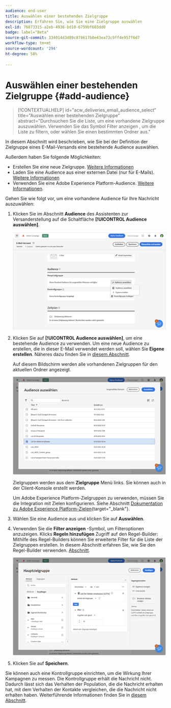```yaml
---
audience: end-user
title: Auswählen einer bestehenden Zielgruppe
description: Erfahren Sie, wie Sie eine Zielgruppe auswählen
exl-id: 76873315-a2eb-4936-bd10-6759bf603dd0
badge: label="Beta"
source-git-commit: 334014d3d89c878617b8e43ea73c9ff4e957f6d7
workflow-type: tm+mt
source-wordcount: '294'
ht-degree: 58%

---
```



# Auswählen einer bestehenden Zielgruppe {#add-audience}

>[!CONTEXTUALHELP]
>id="acw_deliveries_email_audience_select"
>title="Auswählen einer bestehenden Zielgruppe"
>abstract="Durchsuchen Sie die Liste, um eine vorhandene Zielgruppe auszuwählen. Verwenden Sie das Symbol Filter anzeigen , um die Liste zu filtern, oder wählen Sie einen bestimmten Ordner aus."

In diesem Abschnitt wird beschrieben, wie Sie bei der Definition der Zielgruppe eines E-Mail-Versands eine bestehende Audience auswählen.

Außerdem haben Sie folgende Möglichkeiten:

* Erstellen Sie eine neue Zielgruppe. [Weitere Informationen](segment-builder.md)
* Laden Sie eine Audience aus einer externen Datei (nur für E-Mails). [Weitere Informationen](file-audience.md)
* Verwenden Sie eine Adobe Experience Platform-Audience. [Weitere Informationen](aep-audience.md).


Gehen Sie wie folgt vor, um eine vorhandene Audience für Ihre Nachricht auszuwählen:

1. Klicken Sie im Abschnitt **Audience** des Assistenten zur Versanderstellung auf die Schaltfläche **[!UICONTROL Audience auswählen]**.

   ![](assets/create-audience.png)

1. Klicken Sie auf **[!UICONTROL Audience auswählen]**, um eine bestehende Audience zu verwenden. Um eine neue Audience zu erstellen, die in dieser E-Mail verwendet werden soll, wählen Sie **Eigene erstellen**. Näheres dazu finden Sie in [diesem Abschnitt](segment-builder.md).

   Auf diesem Bildschirm werden alle vorhandenen Zielgruppen für den aktuellen Ordner angezeigt.

   ![](assets/create-audience2.png)

   Zielgruppen werden aus dem **Zielgruppe** Menü links. Sie können auch in der Client-Konsole erstellt werden.

   Um Adobe Experience Platform-Zielgruppen zu verwenden, müssen Sie die Integration mit Zielen konfigurieren. Siehe Abschnitt [Dokumentation zu Adobe Experience Platform-Zielen](https://experienceleague.adobe.com/docs/experience-platform/destinations/home.html?lang=de){target="_blank"}.

1. Wählen Sie eine Audience aus und klicken Sie auf **Auswählen**.
1. Verwenden Sie die **Filter anzeigen** -Symbol, um Filteroptionen anzuzeigen. Klicks **Regeln hinzufügen** Zugriff auf den Regel-Builder: Mithilfe des Regel-Builders können Sie erweiterte Filter für die Liste der Zielgruppen erstellen. In diesem Abschnitt erfahren Sie, wie Sie den Regel-Builder verwenden. [Abschnitt](segment-builder.md).

   ![](assets/create-audience4.png)

1. Klicken Sie auf **Speichern**.

Sie können auch eine Kontrollgruppe einrichten, um die Wirkung Ihrer Kampagnen zu messen. Die Kontrollgruppe erhält die Nachricht nicht. Dadurch lässt sich das Verhalten der Population, die die Nachricht erhalten hat, mit dem Verhalten der Kontakte vergleichen, die die Nachricht nicht erhalten haben. Weiterführende Informationen finden Sie in [diesem Abschnitt](control-group.md).